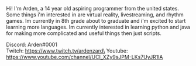Hi! I'm Arden, a 14 year old aspiring programmer from the united states.
Some things i'm interested in are virtual reality, livestreaming, and rhythm games.
Im currently in 8th grade about to graduate and i'm excited to start learning more languages.
Im currently interested in learning python and java for making more complicated and useful things then just scripts.

Discord: Arden#0001\
Twitch: https://www.twitch.tv/ardenzard\
Youtube: https://www.youtube.com/channel/UCI_XZy9sJPM-LKs7UyJR1lA
